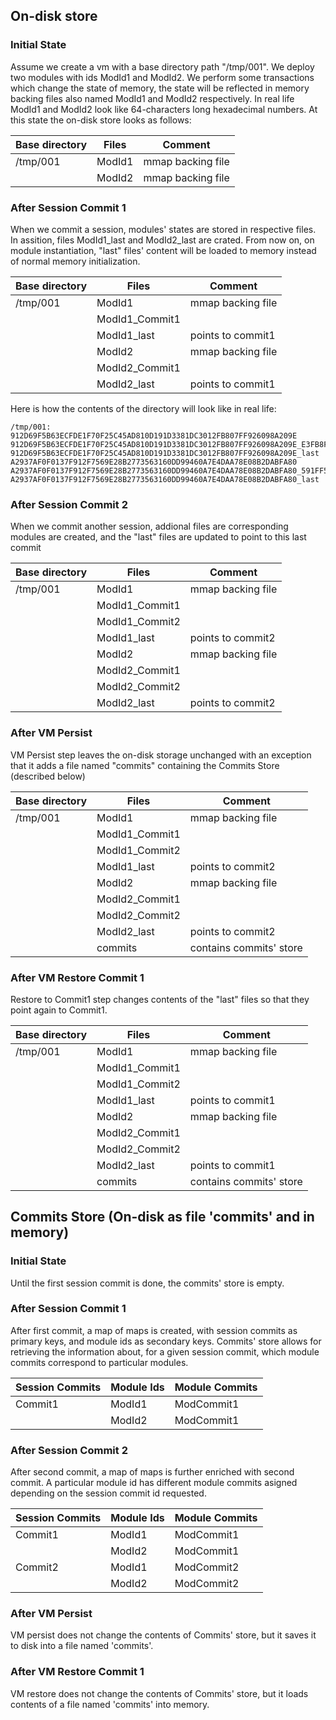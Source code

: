 


## On-disk store

### Initial State

Assume we create a vm with a base directory path "/tmp/001".
We deploy two modules with ids ModId1 and ModId2.
We perform some transactions which change the state of memory,
the state will be reflected in memory backing files also named ModId1 and ModId2 respectively.
In real life ModId1 and ModId2 look like 64-characters long hexadecimal numbers.
At this state the on-disk store looks as follows:


| Base directory                    | Files         | Comment                    |
|-----------------------------------|---------------|----------------------------|
| /tmp/001                          | ModId1        | mmap backing file          |
|                                   | ModId2        | mmap backing file          |


### After Session Commit 1

When we commit a session, modules' states are stored in respective files.
In assition, files ModId1_last and ModId2_last are crated.
From now on, on module instantiation, "last" files' content will be loaded
to memory instead of normal memory initialization.

| Base directory                    | Files         | Comment                    |
|-----------------------------------|---------------|----------------------------|
| /tmp/001                          | ModId1        | mmap backing file          |
|                                   | ModId1_Commit1|                            |
|                                   | ModId1_last   | points to commit1          |
|                                   | ModId2        | mmap backing file          |
|                                   | ModId2_Commit1|                            |
|                                   | ModId2_last   | points to commit1          |

Here is how the contents of the directory will look like in real life:
```
/tmp/001:
912D69F5B63ECFDE1F70F25C45AD810D191D3381DC3012FB807FF926098A209E
912D69F5B63ECFDE1F70F25C45AD810D191D3381DC3012FB807FF926098A209E_E3FB8F23757660D140CD6E9945B29DF2C37FE2C40D39D236E1A5339151C5671C
912D69F5B63ECFDE1F70F25C45AD810D191D3381DC3012FB807FF926098A209E_last
A2937AF0F0137F912F7569E28B2773563160DD99460A7E4DAA78E08B2DABFA80
A2937AF0F0137F912F7569E28B2773563160DD99460A7E4DAA78E08B2DABFA80_591FF54F19C2783CB4EE07E0DA90A4D1572ED5ABBEC4C766A27A90E75C325BBA
A2937AF0F0137F912F7569E28B2773563160DD99460A7E4DAA78E08B2DABFA80_last
```


### After Session Commit 2

When we commit another session, addional files are corresponding modules are created,
and the "last" files are updated to point to this last commit

| Base directory                    | Files         | Comment                    |
|-----------------------------------|---------------|-------------------         |
| /tmp/001                          | ModId1        | mmap backing file          |
|                                   | ModId1_Commit1|                            |
|                                   | ModId1_Commit2|                            |
|                                   | ModId1_last   | points to commit2          |
|                                   | ModId2        | mmap backing file          |
|                                   | ModId2_Commit1|                            |
|                                   | ModId2_Commit2|                            |
|                                   | ModId2_last   | points to commit2          |


### After VM Persist

VM Persist step leaves the on-disk storage unchanged with an exception that it
adds a file named "commits" containing the Commits Store (described below) 

| Base directory                    | Files         | Comment                    |
|-----------------------------------|---------------|----------------------------|
| /tmp/001                          | ModId1        | mmap backing file          |
|                                   | ModId1_Commit1|                            |
|                                   | ModId1_Commit2|                            |
|                                   | ModId1_last   | points to commit2          |
|                                   | ModId2        | mmap backing file          |
|                                   | ModId2_Commit1|                            |
|                                   | ModId2_Commit2|                            |
|                                   | ModId2_last   | points to commit2          |
|                                   | commits       | contains commits' store    |


### After VM Restore Commit 1

Restore to Commit1 step changes contents of the "last" files so that they
point again to Commit1.

| Base directory                    | Files         | Comment                    |
|-----------------------------------|---------------|----------------------------|
| /tmp/001                          | ModId1        | mmap backing file          |
|                                   | ModId1_Commit1|                            |
|                                   | ModId1_Commit2|                            |
|                                   | ModId1_last   | points to commit1          |
|                                   | ModId2        | mmap backing file          |
|                                   | ModId2_Commit1|                            |
|                                   | ModId2_Commit2|                            |
|                                   | ModId2_last   | points to commit1          |
|                                   | commits       | contains commits' store    |



## Commits Store (On-disk as file 'commits' and in memory)

### Initial State

Until the first session commit is done, the commits' store is empty.

### After Session Commit 1

After first commit, a map of maps is created, with session commits as primary keys, 
and module ids as secondary keys. Commits' store allows for retrieving the information
about, for a given session commit, which module commits correspond to particular modules.

| Session Commits                   | Module Ids    | Module Commits             |
|-----------------------------------|---------------|----------------------------|
| Commit1                           | ModId1        | ModCommit1                 |
|                                   | ModId2        | ModCommit1                 |


### After Session Commit 2

After second commit, a map of maps is further enriched with second commit.
A particular module id has different module commits asigned depending on the session
commit id requested.

| Session Commits                   | Module Ids    | Module Commits             |
|-----------------------------------|---------------|----------------------------|
| Commit1                           | ModId1        | ModCommit1                 |
|                                   | ModId2        | ModCommit1                 |
| Commit2                           | ModId1        | ModCommit2                 |
|                                   | ModId2        | ModCommit2                 |


### After VM Persist

VM persist does not change the contents of Commits' store, but it saves it to disk
into a file named 'commits'.

### After VM Restore Commit 1

VM restore does not change the contents of Commits' store, but it loads contents
of a file named 'commits' into memory.

